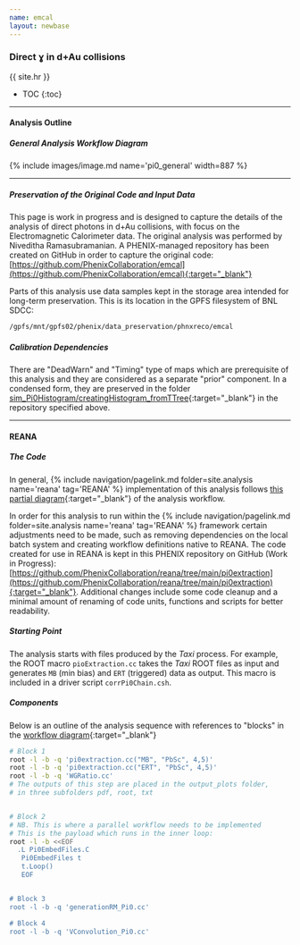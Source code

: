```yaml
---
name: emcal
layout: newbase
---
```


<h3> Direct &#611; in d+Au collisions</h3>

{{ site.hr }}

* TOC
{:toc}

---

#### Analysis Outline

##### General Analysis Workflow Diagram

{% include images/image.md name='pi0_general' width=887 %}


---

##### Preservation of the Original Code and Input Data

This page is work in progress and is designed to capture the details of the analysis
of direct photons in d+Au collisions, with focus on the Electromagnetic Calorimeter
data. The original analysis was performed by  Niveditha Ramasubramanian.
A PHENIX-managed repository has been created on GitHub in order to capture the original code:
[https://github.com/PhenixCollaboration/emcal](https://github.com/PhenixCollaboration/emcal){:target="_blank"}

Parts of this analysis use data samples kept in the storage area intended for long-term preservation.
This is its location in the GPFS filesystem of BNL SDCC:

```bash
/gpfs/mnt/gpfs02/phenix/data_preservation/phnxreco/emcal
```

##### Calibration Dependencies
There are "DeadWarn" and "Timing" type of maps which are prerequisite of this analysis
and they are considered as a separate "prior" component. In a condensed form, they
are preserved in the folder
[sim_Pi0Histogram/creatingHistogram_fromTTree](https://github.com/PhenixCollaboration/emcal/tree/master/sim_Pi0Histogram/creatingHistogram_fromTTree){:target="_blank"}
in the repository specified above.

---

#### REANA

##### The Code

In general,
{% include navigation/pagelink.md folder=site.analysis name='reana' tag='REANA' %}
implementation of this analysis follows 
[this partial diagram](https://github.com/PhenixCollaboration/reana/blob/main/pi0extraction/sampleCode_correctedPi0.pdf){:target="_blank"} of the analysis workflow.

In order for this analysis to run within the 
{% include navigation/pagelink.md folder=site.analysis name='reana' tag='REANA' %}
framework certain adjustments need to be made, such as removing dependencies
on the local batch system and creating workflow definitions native to REANA.
The code created for use in REANA is kept in this PHENIX repository on GitHub (Work in Progress):
[https://github.com/PhenixCollaboration/reana/tree/main/pi0extraction](https://github.com/PhenixCollaboration/reana/tree/main/pi0extraction){:target="_blank"}.
Additional changes include some code cleanup and a minimal amount of renaming of code units, functions and scripts
for better readability.

##### Starting Point

The analysis starts with files produced by the *Taxi* process. For example,
the ROOT macro `pioExtraction.cc` takes the *Taxi* ROOT files as input and generates `MB` (min bias)
and `ERT` (triggered) data as output. This macro is included in a driver script `corrPi0Chain.csh`.

##### Components

Below is an outline of the analysis sequence with references to "blocks" in the
[workflow diagram](https://github.com/PhenixCollaboration/reana/blob/main/pi0extraction/sampleCode_correctedPi0.pdf){:target="_blank"}

```bash
# Block 1
root -l -b -q 'pi0extraction.cc("MB", "PbSc", 4,5)'
root -l -b -q 'pi0extraction.cc("ERT", "PbSc", 4,5)'
root -l -b -q 'WGRatio.cc'
# The outputs of this step are placed in the output_plots folder,
# in three subfolders pdf, root, txt


# Block 2
# NB. This is where a parallel workflow needs to be implemented
# This is the payload which runs in the inner loop:
root -l -b <<EOF
  .L Pi0EmbedFiles.C
   Pi0EmbedFiles t
   t.Loop()
   EOF


# Block 3
root -l -b -q 'generationRM_Pi0.cc'

# Block 4
root -l -b -q 'VConvolution_Pi0.cc'
```
